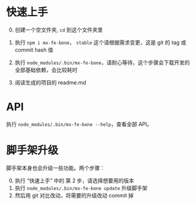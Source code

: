 # 快速上手

0. 创建一个空文件夹, `cd` 到这个文件夹里

0. 执行 `npm i mx-fe-bone`，
   `stable` 这个请根据需求变更，这是 git 的 tag 或 commit hash 值

0. 执行 `node_modules/.bin/mx-fe-bone`，请耐心等待，这个步骤会下载开发的全部基础依赖，会比较耗时

0. 阅读生成的项目的 readme.md


# API

执行 `node_modules/.bin/mx-fe-bone --help`，查看全部 API。

# 脚手架升级

脚手架本身也会升级一些功能。两个步骤：

0. 执行 “快速上手” 中的 第 2 步，请选择想要用的版本
0. 执行 `node_modules/.bin/mx-fe-bone update` 升级脚手架
0. 然后用 git 对比改动，将需要的升级改动 commit 掉
